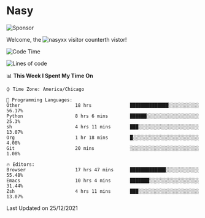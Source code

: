 # Nasy

<!--
<p align="center">
<img height="200" src="https://github-readme-stats.vercel.app/api?username=nasyxx&count_private=true&show_icons=true&theme=dracula&include_all_commits=true"/>
<img height="200" src="https://github-readme-stats.vercel.app/api/top-langs/?username=nasyxx&theme=dracula&hide=html,jupyter+notebook&count_private=true&show_icons=true"/>
</p>

  
----------------
-->

![Sponsor](https://img.shields.io/static/v1.svg?label=Sponsor&message=%E2%9D%A4&logo=GitHub&style=flat&color=pink)
 
Welcome, the ![nasyxx visitor counter](https://count.getloli.com/get/@nasyxx?theme=rule34)th vistor!
 
<!--START_SECTION:waka-->
![Code Time](http://img.shields.io/badge/Code%20Time-1%2C616%20hrs%2017%20mins-blue)

![Lines of code](https://img.shields.io/badge/From%20Hello%20World%20I%27ve%20Written-5%20Million%20lines%20of%20code-blue)

📊 **This Week I Spent My Time On** 

```text
⌚︎ Time Zone: America/Chicago

💬 Programming Languages: 
Other                    18 hrs              ██████████████░░░░░░░░░░░   56.17% 
Python                   8 hrs 6 mins        ██████░░░░░░░░░░░░░░░░░░░   25.3% 
sh                       4 hrs 11 mins       ███░░░░░░░░░░░░░░░░░░░░░░   13.07% 
Org                      1 hr 18 mins        █░░░░░░░░░░░░░░░░░░░░░░░░   4.08% 
Git                      20 mins             ░░░░░░░░░░░░░░░░░░░░░░░░░   1.08%

🔥 Editors: 
Browser                  17 hrs 47 mins      █████████████░░░░░░░░░░░░   55.48% 
Emacs                    10 hrs 4 mins       ███████░░░░░░░░░░░░░░░░░░   31.44% 
Zsh                      4 hrs 11 mins       ███░░░░░░░░░░░░░░░░░░░░░░   13.07%

```


 Last Updated on 25/12/2021
<!--END_SECTION:waka-->

<!-- ![visitors](https://visitor-badge.laobi.icu/badge?page_id=nasyxx.nasyxx) -->
